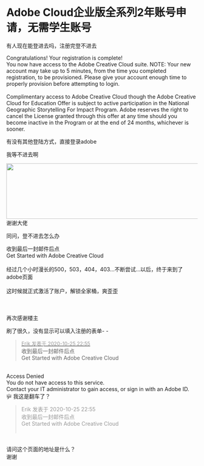 # Adobe Cloud企业版全系列2年账号申请，无需学生账号


有人现在能登进去吗，注册完登不进去<br />


Congratulations! Your registration is complete!<br />
You now have access to the Adobe Creative Cloud suite. NOTE: Your new account may take up to 5 minutes, from the time you completed registration, to be provisioned. Please give your account enough time to properly provision before attempting to login.<br />
<br />
Complimentary access to Adobe Creative Cloud though the Adobe Creative Cloud for Education Offer is subject to active participation in the National Geographic Storytelling For Impact Program. Adobe reserves the right to cancel the License granted through this offer at any time should you become inactive in the Program or at the end of 24 months, whichever is sooner.

有没有其他登陆方式，直接登录adobe<br />


我等不进去啊

<img id="aimg_D75t8" onclick="zoom(this, this.src, 0, 0, 0)" class="zoom" width="600" height="146" src="https://img.jpggod.com/file/jpggod/2020/10/25/3e4f143dcd6f2a5901d13f8f7b2fd74f.png" onmouseover="img_onmouseoverfunc(this)" onclick="zoom(this)" style="cursor:pointer" border="0" alt="" /><br />
谢谢大佬

同问，登不进去怎么办

收到最后一封邮件后点<br />
Get Started with Adobe Creative Cloud<br />
<br />
经过几个小时漫长的500，503，404，403...不断尝试...以后，终于来到了adobe页面<br />
<br />
这时候就正式激活了账户，解锁全家桶，爽歪歪<br />
<br />
<img id="aimg_bOb1H" onclick="zoom(this, this.src, 0, 0, 0)" class="zoom" src="https://imgloc.com/images/2020/10/25/r4Ke.png" onmouseover="img_onmouseoverfunc(this)" onload="thumbImg(this)" border="0" alt="" /><br />
<br />
<br />
再次感谢楼主

刷了很久，没有显示可以填入注册的表单- -

<div class="quote"><blockquote><font size="2"><a href="https://www.hostloc.com/forum.php?mod=redirect&amp;goto=findpost&amp;pid=9351733&amp;ptid=758340" target="_blank"><font color="#999999">Erik 发表于 2020-10-25 22:55</font></a></font><br />
收到最后一封邮件后点<br />
Get Started with Adobe Creative Cloud</blockquote></div><br />
Access Denied<br />
You do not have access to this service.<br />
Contact your IT administrator to gain access, or sign in with an Adobe ID.<br />
屮 我这是翻车了？

<div class="quote"><blockquote><font color="#999999">Erik 发表于 2020-10-25 22:55</font><br />
<font color="#999999">收到最后一封邮件后点<br />
Get Started with Adobe Creative Cloud<br />
<br />
</font></blockquote></div><br />
请问这个页面的地址是什么？<br />
谢谢
